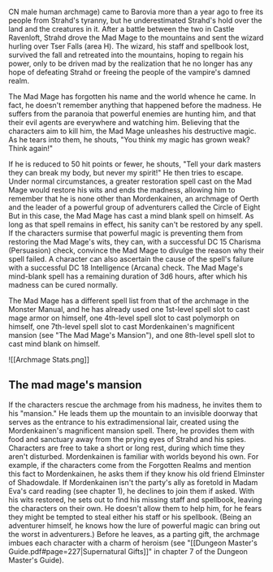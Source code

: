 CN male human archmage) came to Barovia more than a year ago to free its people from Strahd's tyranny, but he underestimated Strahd's hold over the land and the creatures in it. After a battle between the two in Castle Ravenloft, Strahd drove the Mad Mage to the mountains and sent the wizard hurling over Tser Falls (area H). The wizard, his staff and spellbook lost, survived the fall and retreated into the mountains, hoping to regain his power, only to be driven mad by the realization that he no longer has any hope of defeating Strahd or freeing the people of the vampire's damned realm.

The Mad Mage has forgotten his name and the world whence he came. In fact, he doesn't remember anything that happened before the madness. He suffers from the paranoia that powerful enemies are hunting him, and that their evil agents are everywhere and watching him. Believing that the characters aim to kill him, the Mad Mage unleashes his destructive magic. As he tears into them, he shouts, "You think my magic has grown weak? Think again!" 

If he is reduced to 50 hit points or fewer, he shouts, "Tell your dark masters they can break my body, but never my spirit!" He then tries to escape. Under normal circumstances, a greater restoration spell cast on the Mad Mage would restore his wits and ends the madness, allowing him to remember that he is none other than Mordenkainen, an archmage of Oerth and the leader of a powerful group of adventurers called the Circle of Eight But in this case, the Mad Mage has cast a mind blank spell on himself. As long as that spell remains in effect, his sanity can't be restored by any spell. If the characters surmise that powerful magic is preventing them from restoring the Mad Mage's wits, they can, with a successful DC 15 Charisma (Persuasion) check, convince the Mad Mage to divulge the reason why their spell failed. A character can also ascertain the cause of the spell's failure with a successful DC 18 Intelligence (Arcana) check. The Mad Mage's mind-blank spell has a remaining duration of 3d6 hours, after which his madness can be cured normally.

The Mad Mage has a different spell list from that of the archmage in the Monster Manual, and he has already used one 1st-level spell slot to cast mage armor on himself, one 4th-level spell slot to cast polymorph on himself, one 7th-level spell slot to cast Mordenkainen's magnificent mansion (see "The Mad Mage's Mansion"), and one 8th-level spell slot to cast mind blank on himself.

![[Archmage Stats.png]]

## The mad mage's mansion 
If the characters rescue the archmage from his madness, he invites them to his "mansion." He leads them up the mountain to an invisible doorway that serves as the entrance to his extradimensional lair, created using the Mordenkainen's magnificent mansion spell. There, he provides them with food and sanctuary away from the prying eyes of Strahd and his spies. Characters are free to take a short or long rest, during which time they aren't disturbed. Mordenkainen is familiar with worlds beyond his own. For example, if the characters come from the Forgotten Realms and mention this fact to Mordenkainen, he asks them if they know his old friend Elminster of Shadowdale. If Mordenkainen isn't the party's ally as foretold in Madam Eva's card reading (see chapter 1), he declines to join them if asked. With his wits restored, he sets out to find his missing staff and spellbook, leaving the characters on their own. He doesn't allow them to help him, for he fears they might be tempted to steal either his staff or his spellbook. (Being an adventurer himself, he knows how the lure of powerful magic can bring out the worst in adventurers.) Before he leaves, as a parting gift, the archmage imbues each character with a charm of heroism (see "[[Dungeon Master's Guide.pdf#page=227|Supernatural Gifts]]" in chapter 7 of the Dungeon Master's Guide).